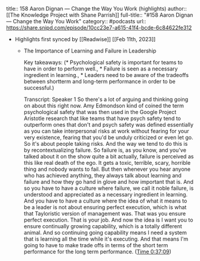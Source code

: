 title:: 158 Aaron Dignan —  Change the Way You Work (highlights)
author:: [[The Knowledge Project with Shane Parrish]]
full-title:: "\#158 Aaron Dignan —  Change the Way You Work"
category:: #podcasts
url:: https://share.snipd.com/episode/10cc23e7-a615-41f4-bcde-6c84622fe312

- Highlights first synced by [[Readwise]] [[Feb 11th, 2023]]
	- The Importance of Learning and Failure in Leadership
	  
	  Key takeaways:
	  (* Psychological safety is important for teams to have in order to perform well., * Failure is seen as a necessary ingredient in learning., * Leaders need to be aware of the tradeoffs between shortterm and long-term performance in order to be successful.)
	  
	  Transcript:
	  Speaker 1
	  So there's a lot of arguing and thinking going on about this right now. Amy Edmondson kind of coined the term psychological safety that was then used in the Google Project Aristotle research that like teams that have psych safety tend to outperform ones that don't and psych safety was defined essentially as you can take interpersonal risks at work without fearing for your very existence, fearing that you'd be unduly criticized or even let go. So it's about people taking risks. And the way we tend to do this is by recontextualizing failure. So failure is, as you know, and you've talked about it on the show quite a bit actually, failure is perceived as this like real death of the ego. It gets a toxic, terrible, scary, horrible thing and nobody wants to fail. But then whenever you hear anyone who has achieved anything, they always talk about learning and failure and how they go hand in glove and how important that is. And so you have to have a culture where failure, we call it noble failure, is understood and appreciated as a necessary ingredient in learning. And you have to have a culture where the idea of what it means to be a leader is not about ensuring perfect execution, which is what that Tayloristic version of management was. That was you ensure perfect execution. That is your job. And now the idea is I want you to ensure continually growing capability, which is a totally different animal. And so continuing going capability means I need a system that is learning all the time while it's executing. And that means I'm going to have to make trade offs in terms of the short term performance for the long term performance. ([Time 0:37:09](https://share.snipd.com/snip/8aad486c-4e36-4128-9650-e11dba967daf))